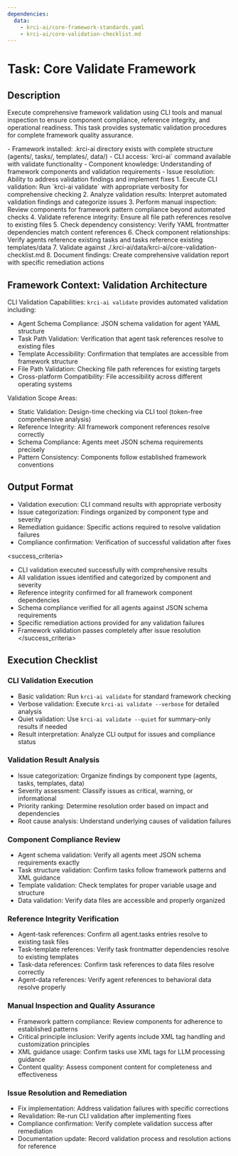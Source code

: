 ```yaml
---
dependencies:
  data:
    - krci-ai/core-framework-standards.yaml
    - krci-ai/core-validation-checklist.md
---
```


# Task: Core Validate Framework

## Description

Execute comprehensive framework validation using CLI tools and manual inspection to ensure component compliance, reference integrity, and operational readiness. This task provides systematic validation procedures for complete framework quality assurance.

<prerequisites>
- Framework installed: .krci-ai directory exists with complete structure (agents/, tasks/, templates/, data/)
- CLI access: `krci-ai` command available with validate functionality
- Component knowledge: Understanding of framework components and validation requirements
- Issue resolution: Ability to address validation findings and implement fixes
</prerequisites>

<instructions>
1. Execute CLI validation: Run `krci-ai validate` with appropriate verbosity for comprehensive checking
2. Analyze validation results: Interpret automated validation findings and categorize issues
3. Perform manual inspection: Review components for framework pattern compliance beyond automated checks
4. Validate reference integrity: Ensure all file path references resolve to existing files
5. Check dependency consistency: Verify YAML frontmatter dependencies match content references
6. Check component relationships: Verify agents reference existing tasks and tasks reference existing templates/data
7. Validate against ./.krci-ai/data/krci-ai/core-validation-checklist.md
8. Document findings: Create comprehensive validation report with specific remediation actions
</instructions>

## Framework Context: Validation Architecture

CLI Validation Capabilities: `krci-ai validate` provides automated validation including:
- Agent Schema Compliance: JSON schema validation for agent YAML structure
- Task Path Validation: Verification that agent task references resolve to existing files
- Template Accessibility: Confirmation that templates are accessible from framework structure
- File Path Validation: Checking file path references for existing targets
- Cross-platform Compatibility: File accessibility across different operating systems

Validation Scope Areas:
- Static Validation: Design-time checking via CLI tool (token-free comprehensive analysis)
- Reference Integrity: All framework component references resolve correctly
- Schema Compliance: Agents meet JSON schema requirements precisely
- Pattern Consistency: Components follow established framework conventions

## Output Format

- Validation execution: CLI command results with appropriate verbosity
- Issue categorization: Findings organized by component type and severity
- Remediation guidance: Specific actions required to resolve validation failures
- Compliance confirmation: Verification of successful validation after fixes

<success_criteria>
- CLI validation executed successfully with comprehensive results
- All validation issues identified and categorized by component and severity
- Reference integrity confirmed for all framework component dependencies
- Schema compliance verified for all agents against JSON schema requirements
- Specific remediation actions provided for any validation failures
- Framework validation passes completely after issue resolution
</success_criteria>

## Execution Checklist

### CLI Validation Execution

- Basic validation: Run `krci-ai validate` for standard framework checking
- Verbose validation: Execute `krci-ai validate --verbose` for detailed analysis
- Quiet validation: Use `krci-ai validate --quiet` for summary-only results if needed
- Result interpretation: Analyze CLI output for issues and compliance status

### Validation Result Analysis

- Issue categorization: Organize findings by component type (agents, tasks, templates, data)
- Severity assessment: Classify issues as critical, warning, or informational
- Priority ranking: Determine resolution order based on impact and dependencies
- Root cause analysis: Understand underlying causes of validation failures

### Component Compliance Review

- Agent schema validation: Verify all agents meet JSON schema requirements exactly
- Task structure validation: Confirm tasks follow framework patterns and XML guidance
- Template validation: Check templates for proper variable usage and structure
- Data validation: Verify data files are accessible and properly organized

### Reference Integrity Verification

- Agent-task references: Confirm all agent.tasks entries resolve to existing task files
- Task-template references: Verify task frontmatter dependencies resolve to existing templates
- Task-data references: Confirm task references to data files resolve correctly
- Agent-data references: Verify agent references to behavioral data resolve properly

### Manual Inspection and Quality Assurance

- Framework pattern compliance: Review components for adherence to established patterns
- Critical principle inclusion: Verify agents include XML tag handling and customization principles
- XML guidance usage: Confirm tasks use XML tags for LLM processing guidance
- Content quality: Assess component content for completeness and effectiveness

### Issue Resolution and Remediation

- Fix implementation: Address validation failures with specific corrections
- Revalidation: Re-run CLI validation after implementing fixes
- Compliance confirmation: Verify complete validation success after remediation
- Documentation update: Record validation process and resolution actions for reference
